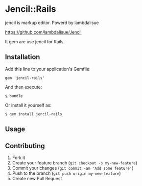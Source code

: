 # Jencil::Rails

jencil is markup editor. Powerd by lambdalisue

https://github.com/lambdalisue/Jencil

It gem are use jencil for Rails.

## Installation

Add this line to your application's Gemfile:

    gem 'jencil-rails'

And then execute:

    $ bundle

Or install it yourself as:

    $ gem install jencil-rails

## Usage


## Contributing

1. Fork it
2. Create your feature branch (`git checkout -b my-new-feature`)
3. Commit your changes (`git commit -am 'Add some feature'`)
4. Push to the branch (`git push origin my-new-feature`)
5. Create new Pull Request
